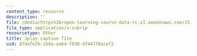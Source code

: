 ```yaml
---
content_type: resource
description: ''
file: /media/https%3A/open-learning-course-data-rc.s3.amazonaws.com/15-071-the-analytics-edge-spring-2017/87dafe2b1b4aaa6df038d744778acef2_3cN7bSffVm4.srt
file_type: application/x-subrip
resourcetype: Other
title: 3play caption file
uid: 87dafe2b-1b4a-aa6d-f038-d744778acef2
---
```

